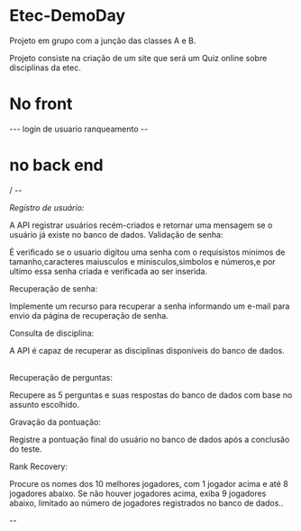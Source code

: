 # Etec-DemoDay
Projeto em grupo com a junção das classes A e B.

Projeto consiste na criação de um site que será um Quiz online sobre disciplinas da etec.

<h1>No front </h1>
---
login de usuario 
ranqueamento
--

<h1> no back end </h1>/
--

 *Registro de usuário:*
   <p></p>A API registrar usuários recém-criados e retornar uma mensagem se o usuário já existe no banco de dados.
 Validação de senha:
  <p>É verificado se o usuario digitou uma senha com o requisistos minimos de tamanho,caracteres maiusculos e minisculos,simbolos e números,e por
  ultimo essa senha criada e verificada ao ser inserida. </p>
 Recuperação de senha:
   <p>Implemente um recurso para recuperar a senha informando um e-mail para envio da página de recuperação de senha.</p>
Consulta de disciplina: 
 <p>A API é capaz de recuperar as disciplinas disponíveis do banco de dados.</p>
<br>Recuperação de perguntas:
   <p>Recupere as 5 perguntas e suas respostas do banco de dados com base no assunto escolhido.</p>
Gravação da pontuação:
 <p> Registre a pontuação final do usuário no banco de dados após a conclusão do teste.</p>
Rank Recovery:
  <p>Procure os nomes dos 10 melhores jogadores, com 1 jogador acima e até 8 jogadores abaixo. 
  Se não houver jogadores acima, exiba 9 jogadores abaixo, limitado ao número de jogadores registrados no banco de dados..</p>
--
